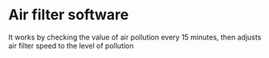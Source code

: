 # Air filter software

It works by checking the value of air pollution every 15 minutes, then adjusts air filter speed to the level of pollution
